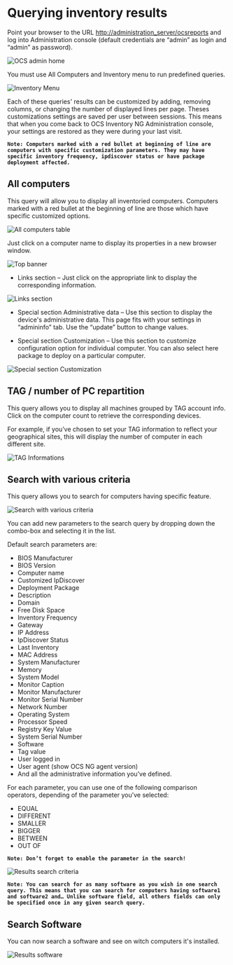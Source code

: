 # Querying inventory results

Point your browser to the URL
[http://administration_server/ocsreports](http://administration_server/ocsreports)
and log into Administration console (default credentials are “admin” as login and “admin” as password).

![OCS admin home](../../img/server/reports/querying_ir_1.png)

You must use All Computers and Inventory menu to run predefined queries.

![Inventory Menu](../../img/server/reports/querying_ir_2.png)

Each of these queries' results can be customized by adding, removing columns, or changing
the number of displayed lines per page. Theses customizations settings are saved per
user between sessions. This means that when you come back to OCS Inventory NG Administration
console, your settings are restored as they were during your last visit.

**`Note: Computers marked with a red bullet at beginning of line are computers with
specific customization parameters. They may have specific inventory frequency,
ipdiscover status or have package deployment affected.`**

## All computers

This query will allow you to display all inventoried computers. Computers marked with a red bullet at
the beginning of line are those which have specific customized options.

![All computers table](../../img/server/reports/querying_ir_3.png)

Just click on a computer name to display its properties in a new browser window.


![Top banner](../../img/server/reports/querying_ir_4.png)

* Links section – Just click on the appropriate link to display the corresponding information.

![Links section](../../img/server/reports/querying_ir_5.png)

* Special section Administrative data – Use this section to display the device's administrative data.
This page fits with your settings in “admininfo” tab. Use the “update” button to change values.


* Special section Customization – Use this section to customize configuration option for individual computer.
You can also select here package to deploy on a particular computer.

![Special section Customization](../../img/server/reports/querying_ir_7.png)

## TAG / number of PC repartition

This query allows you to display all machines grouped by TAG account info. Click on the computer
count to retrieve the corresponding devices.

For example, if you’ve chosen to set your TAG information to reflect your geographical sites,
this will display the number of computer in each different site.

![TAG Informations](../../img/server/reports/querying_ir_8.png)

## Search with various criteria

This query allows you to search for computers having specific feature.

![Search with various criteria](../../img/server/reports/querying_ir_9.png)

You can add new parameters to the search query by dropping down the combo-box and selecting it in the list.

Default search parameters are:

* BIOS Manufacturer
* BIOS Version
* Computer name
* Customized IpDiscover
* Deployment Package
* Description
* Domain
* Free Disk Space
* Inventory Frequency
* Gateway
* IP Address
* IpDiscover Status
* Last Inventory
* MAC Address
* System Manufacturer
* Memory
* System Model
* Monitor Caption
* Monitor Manufacturer
* Monitor Serial Number
* Network Number
* Operating System
* Processor Speed
* Registry Key Value
* System Serial Number
* Software
* Tag value
* User logged in
* User agent (show OCS NG agent version)
* And all the administrative information you’ve defined.

For each parameter, you can use one of the following comparison operators, depending of the
parameter you’ve selected:

* EQUAL
* DIFFERENT
* SMALLER
* BIGGER
* BETWEEN
* OUT OF

**`Note: Don’t forget to enable the parameter in the search!`**

![Results search criteria](../../img/server/reports/querying_ir_10.png)

**`Note: You can search for as many software as you wish in one search query. This means that you
can search for computers having software1 and software2 and… Unlike software field, all others
fields can only be specified once in any given search query.`**

## Search Software

You can now search a software and see on witch computers it's installed.

![Results software](../../img/server/reports/querying_ir_11.png)
